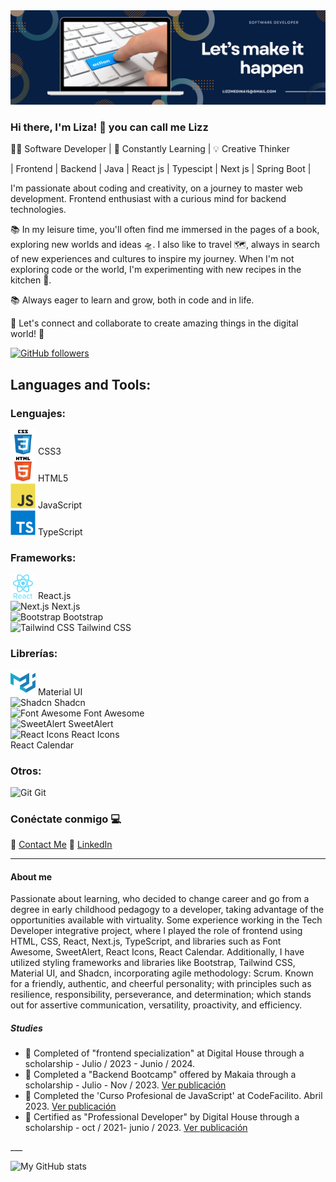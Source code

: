 <img src="myBanner.png" alt="banner" />

### Hi there, I'm Liza! 👋 you can call me Lizz

👨‍💻 Software Developer | 🌱 Constantly Learning | 💡 Creative Thinker

| Frontend | Backend | Java | React js | Typescipt | Next js | Spring Boot |

I'm passionate about coding and creativity, on a journey to master web development. Frontend enthusiast with a curious mind for backend technologies.

📚 In my leisure time, you'll often find me immersed in the pages of a book, exploring new worlds and ideas 🛸. I also like to travel 🗺️, always in search of new experiences and cultures to inspire my journey. When I'm not exploring code or the world, I'm experimenting with new recipes in the kitchen 🌮.

📚 Always eager to learn and grow, both in code and in life.

🌟 Let's connect and collaborate to create amazing things in the digital world! 🚀

[![GitHub followers](https://img.shields.io/github/followers/TuUsuario?label=Follow&style=social)](https://github.com/lizzmedina)

## Languages and Tools:

### Lenguajes:
<p align="left">
  <div>
    <img src="https://raw.githubusercontent.com/devicons/devicon/master/icons/css3/css3-original-wordmark.svg" alt="CSS3" width="40" height="40"/> CSS3
  </div>
  <div>
    <img src="https://raw.githubusercontent.com/devicons/devicon/master/icons/html5/html5-original-wordmark.svg" alt="HTML5" width="40" height="40"/> HTML5
  </div>
  <div>
    <img src="https://raw.githubusercontent.com/devicons/devicon/master/icons/javascript/javascript-original.svg" alt="JavaScript" width="40" height="40"/> JavaScript
  </div>
  <div>
    <img src="https://raw.githubusercontent.com/devicons/devicon/master/icons/typescript/typescript-original.svg" alt="TypeScript" width="40" height="40"/> TypeScript
  </div>
</p>

### Frameworks:
<p align="left">
  <div>
    <img src="https://raw.githubusercontent.com/devicons/devicon/master/icons/react/react-original-wordmark.svg" alt="React" width="40" height="40"/> React.js
  </div>
  <div>
    <img src="https://www.rlogical.com/wp-content/uploads/2023/03/Rlogical-Blog-Images-thumbnail.webp" alt="Next.js" width="40" height="40"/> Next.js
  </div>
  <div>
    <img src="https://upload.wikimedia.org/wikipedia/commons/thumb/b/b2/Bootstrap_logo.svg/2560px-Bootstrap_logo.svg.png" alt="Bootstrap" width="40" height="40"/> Bootstrap
  </div>
  <div>
    <img src="https://www.vectorlogo.zone/logos/tailwindcss/tailwindcss-icon.svg" alt="Tailwind CSS" width="40" height="40"/> Tailwind CSS
  </div>
</p>

### Librerías:
<p align="left">
  <div>
    <img src="https://raw.githubusercontent.com/devicons/devicon/master/icons/materialui/materialui-original.svg" alt="Material UI" width="40" height="40"/> Material UI
  </div>
  <div>
    <img src="https://avatars.githubusercontent.com/u/19369327?s=280&v=4" alt="Shadcn" width="40" height="40"/> Shadcn
  </div>
  <div>
    <img src="https://upload.wikimedia.org/wikipedia/commons/d/d7/Font_Awesome_5_logo.svg" alt="Font Awesome" width="40" height="40"/> Font Awesome
  </div>
  <div>
    <img src="https://sweetalert2.github.io/images/favicon.png" alt="SweetAlert" width="40" height="40"/> SweetAlert
  </div>
  <div>
    <img src="https://raw.githubusercontent.com/react-icons/react-icons/master/react-icons.svg" alt="React Icons" width="40" height="40"/> React Icons
  </div>
  <div>
    React Calendar
  </div>
</p>

### Otros:
<p align="left">
  <div>
    <img src="https://www.vectorlogo.zone/logos/git-scm/git-scm-icon.svg" alt="Git" width="40" height="40"/> Git
  </div>
</p>


### Conéctate conmigo 💻

📧 [Contact Me](mailto:lizzmedina15@gmail.com)
👔 [LinkedIn](https://www.linkedin.com/in/liza-medina/)

___
<h4>About me</h4>
<p>Passionate about learning, who decided to change career and go from a degree in early childhood pedagogy to a developer, taking advantage of the opportunities available with virtuality. Some experience working in the Tech Developer integrative project, where I played the role of frontend using HTML, CSS, React, Next.js, TypeScript, and libraries such as Font Awesome, SweetAlert, React Icons, React Calendar. Additionally, I have utilized styling frameworks and libraries like Bootstrap, Tailwind CSS, Material UI, and Shadcn, incorporating agile methodology: Scrum. Known for a friendly, authentic, and cheerful personality; with principles such as resilience, responsibility, perseverance, and determination; which stands out for assertive communication, versatility, proactivity, and efficiency.
</p>
<h5>Studies</h5>
    <ul>
      <li>📙 Completed of "frontend specialization"  at Digital House through a scholarship - Julio / 2023 - Junio / 2024.</li>             
      <li>📜 Completed a "Backend Bootcamp" offered by Makaia through a scholarship - Julio - Nov / 2023. <span><a target="blank" href="https://www.linkedin.com/posts/liza-medina_backend-java-programacion-activity-7133465936090537985-JHyT?utm_source=share&utm_medium=member_desktop">Ver publicación</a> </span> </li>    
      <li>📜 Completed the 'Curso Profesional de JavaScript' at CodeFacilito. Abril 2023. <span><a target="blank" href="https://www.linkedin.com/posts/liza-medina_semanafronted-codigofacilito-activity-7055609862541463552-ARYZ?utm_source=share&utm_medium=member_desktop">Ver publicación</a> </span></li>
      <li>📜 Certified as "Professional Developer" by Digital House through a scholarship - oct / 2021- junio / 2023. <span><a target="blank" href="https://www.linkedin.com/posts/liza-medina_profesional-devoloper-activity-7091901537211310080-mPpf?utm_source=share&utm_medium=member_desktop">Ver publicación</a> </span> </li>             
    </ul>
___

![My GitHub stats](https://github-readme-stats.vercel.app/api?username=lizzmedina&show_icons=true&theme=lizzmedina)
